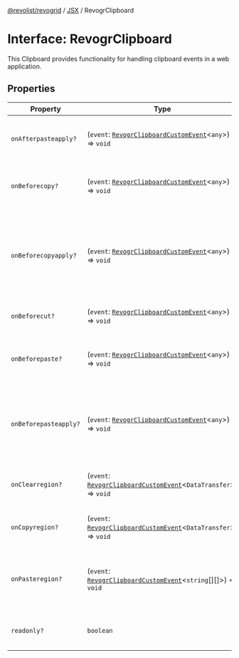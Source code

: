 [@revolist/revogrid](README.md) / [JSX](Namespace.JSX.md) / RevogrClipboard

# Interface: RevogrClipboard

This Clipboard provides functionality for handling clipboard events in a web application.

## Properties

| Property | Type | Description | Defined in |
| ------ | ------ | ------ | ------ |
| `onAfterpasteapply?` | (`event`: [`RevogrClipboardCustomEvent`](Interface.RevogrClipboardCustomEvent.md)\<`any`\>) => `void` | Paste 4. Fired after paste applied to the grid | [src/components.d.ts:1509](https://github.com/revolist/revogrid/blob/74012ec30398bf39d0acc929bd7f7963856aba4e/src/components.d.ts#L1509) |
| `onBeforecopy?` | (`event`: [`RevogrClipboardCustomEvent`](Interface.RevogrClipboardCustomEvent.md)\<`any`\>) => `void` | Copy 1. Fired before copy triggered | [src/components.d.ts:1515](https://github.com/revolist/revogrid/blob/74012ec30398bf39d0acc929bd7f7963856aba4e/src/components.d.ts#L1515) |
| `onBeforecopyapply?` | (`event`: [`RevogrClipboardCustomEvent`](Interface.RevogrClipboardCustomEvent.md)\<`any`\>) => `void` | Copy Method 1. Fired before copy applied to the clipboard from outside. | [src/components.d.ts:1522](https://github.com/revolist/revogrid/blob/74012ec30398bf39d0acc929bd7f7963856aba4e/src/components.d.ts#L1522) |
| `onBeforecut?` | (`event`: [`RevogrClipboardCustomEvent`](Interface.RevogrClipboardCustomEvent.md)\<`any`\>) => `void` | Cut 1. Fired before cut triggered | [src/components.d.ts:1528](https://github.com/revolist/revogrid/blob/74012ec30398bf39d0acc929bd7f7963856aba4e/src/components.d.ts#L1528) |
| `onBeforepaste?` | (`event`: [`RevogrClipboardCustomEvent`](Interface.RevogrClipboardCustomEvent.md)\<`any`\>) => `void` | Paste 1. Fired before paste applied to the grid | [src/components.d.ts:1535](https://github.com/revolist/revogrid/blob/74012ec30398bf39d0acc929bd7f7963856aba4e/src/components.d.ts#L1535) |
| `onBeforepasteapply?` | (`event`: [`RevogrClipboardCustomEvent`](Interface.RevogrClipboardCustomEvent.md)\<`any`\>) => `void` | Paste 2. Fired before paste applied to the grid and after data parsed | [src/components.d.ts:1541](https://github.com/revolist/revogrid/blob/74012ec30398bf39d0acc929bd7f7963856aba4e/src/components.d.ts#L1541) |
| `onClearregion?` | (`event`: [`RevogrClipboardCustomEvent`](Interface.RevogrClipboardCustomEvent.md)\<`DataTransfer`\>) => `void` | Cut 2. Clears region when cut is done | [src/components.d.ts:1545](https://github.com/revolist/revogrid/blob/74012ec30398bf39d0acc929bd7f7963856aba4e/src/components.d.ts#L1545) |
| `onCopyregion?` | (`event`: [`RevogrClipboardCustomEvent`](Interface.RevogrClipboardCustomEvent.md)\<`DataTransfer`\>) => `void` | Copy 2. Fired when region copied | [src/components.d.ts:1551](https://github.com/revolist/revogrid/blob/74012ec30398bf39d0acc929bd7f7963856aba4e/src/components.d.ts#L1551) |
| `onPasteregion?` | (`event`: [`RevogrClipboardCustomEvent`](Interface.RevogrClipboardCustomEvent.md)\<`string`[][]\>) => `void` | Paste 3. Internal method. When data region is ready pass it to the top. | [src/components.d.ts:1557](https://github.com/revolist/revogrid/blob/74012ec30398bf39d0acc929bd7f7963856aba4e/src/components.d.ts#L1557) |
| `readonly?` | `boolean` | If readonly mode - disabled Paste event | [src/components.d.ts:1561](https://github.com/revolist/revogrid/blob/74012ec30398bf39d0acc929bd7f7963856aba4e/src/components.d.ts#L1561) |
